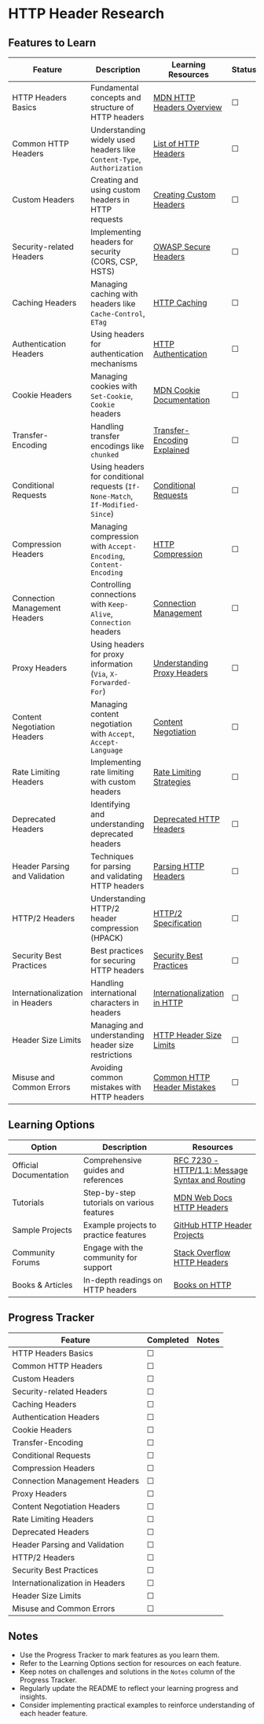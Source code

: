 # HTTP Header Research

## Features to Learn

| Feature                      | Description                                           | Learning Resources                                                                                               | Status |
|------------------------------|-------------------------------------------------------|------------------------------------------------------------------------------------------------------------------|--------|
| HTTP Headers Basics          | Fundamental concepts and structure of HTTP headers    | [MDN HTTP Headers Overview](https://developer.mozilla.org/en-US/docs/Web/HTTP/Headers)                           | ☐      |
| Common HTTP Headers          | Understanding widely used headers like `Content-Type`, `Authorization` | [List of HTTP Headers](https://developer.mozilla.org/en-US/docs/Web/HTTP/Headers)                                | ☐      |
| Custom Headers               | Creating and using custom headers in HTTP requests    | [Creating Custom Headers](https://www.restapitutorial.com/lessons/httpmethods.html)                              | ☐      |
| Security-related Headers     | Implementing headers for security (CORS, CSP, HSTS)   | [OWASP Secure Headers](https://owasp.org/www-project-secure-headers/)                                          | ☐      |
| Caching Headers              | Managing caching with headers like `Cache-Control`, `ETag` | [HTTP Caching](https://developer.mozilla.org/en-US/docs/Web/HTTP/Caching)                                       | ☐      |
| Authentication Headers       | Using headers for authentication mechanisms          | [HTTP Authentication](https://developer.mozilla.org/en-US/docs/Web/HTTP/Authentication)                          | ☐      |
| Cookie Headers               | Managing cookies with `Set-Cookie`, `Cookie` headers  | [MDN Cookie Documentation](https://developer.mozilla.org/en-US/docs/Web/HTTP/Cookies)                            | ☐      |
| Transfer-Encoding            | Handling transfer encodings like `chunked`            | [Transfer-Encoding Explained](https://developer.mozilla.org/en-US/docs/Web/HTTP/Headers/Transfer-Encoding)         | ☐      |
| Conditional Requests         | Using headers for conditional requests (`If-None-Match`, `If-Modified-Since`) | [Conditional Requests](https://developer.mozilla.org/en-US/docs/Web/HTTP/Conditional_requests)                    | ☐      |
| Compression Headers          | Managing compression with `Accept-Encoding`, `Content-Encoding` | [HTTP Compression](https://developer.mozilla.org/en-US/docs/Web/HTTP/Headers/Accept-Encoding)                     | ☐      |
| Connection Management Headers| Controlling connections with `Keep-Alive`, `Connection` headers | [Connection Management](https://developer.mozilla.org/en-US/docs/Web/HTTP/Headers/Connection)                      | ☐      |
| Proxy Headers                | Using headers for proxy information (`Via`, `X-Forwarded-For`) | [Understanding Proxy Headers](https://developer.mozilla.org/en-US/docs/Web/HTTP/Headers/X-Forwarded-For)          | ☐      |
| Content Negotiation Headers  | Managing content negotiation with `Accept`, `Accept-Language` | [Content Negotiation](https://developer.mozilla.org/en-US/docs/Web/HTTP/Content_negotiation)                      | ☐      |
| Rate Limiting Headers        | Implementing rate limiting with custom headers        | [Rate Limiting Strategies](https://www.cloudflare.com/learning/security/rate-limiting/)                           | ☐      |
| Deprecated Headers           | Identifying and understanding deprecated headers     | [Deprecated HTTP Headers](https://developer.mozilla.org/en-US/docs/Web/HTTP/Headers)                              | ☐      |
| Header Parsing and Validation | Techniques for parsing and validating HTTP headers  | [Parsing HTTP Headers](https://www.baeldung.com/http-headers)                                                    | ☐      |
| HTTP/2 Headers               | Understanding HTTP/2 header compression (HPACK)      | [HTTP/2 Specification](https://httpwg.org/specs/rfc7540.html#rfc.section.8.1)                                  | ☐      |
| Security Best Practices      | Best practices for securing HTTP headers             | [Security Best Practices](https://www.owasp.org/index.php/List_of_useful_HTTP_headers)                            | ☐      |
| Internationalization in Headers | Handling international characters in headers        | [Internationalization in HTTP](https://www.rfc-editor.org/rfc/rfc8187)                                           | ☐      |
| Header Size Limits           | Managing and understanding header size restrictions | [HTTP Header Size Limits](https://developer.mozilla.org/en-US/docs/Web/HTTP/Headers#general-header-fields)         | ☐      |
| Misuse and Common Errors     | Avoiding common mistakes with HTTP headers           | [Common HTTP Header Mistakes](https://www.smashingmagazine.com/2018/01/common-http-header-mistakes/)             | ☐      |

## Learning Options

| Option                 | Description                                  | Resources                                                                                   |
|------------------------|----------------------------------------------|----------------------------------------------------------------------------------------------|
| Official Documentation | Comprehensive guides and references          | [RFC 7230 - HTTP/1.1: Message Syntax and Routing](https://tools.ietf.org/html/rfc7230)      |
| Tutorials              | Step-by-step tutorials on various features   | [MDN Web Docs HTTP Headers](https://developer.mozilla.org/en-US/docs/Web/HTTP/Headers)      |
| Sample Projects        | Example projects to practice features        | [GitHub HTTP Header Projects](https://github.com/search?q=http+headers+projects)           |
| Community Forums       | Engage with the community for support        | [Stack Overflow HTTP Headers](https://stackoverflow.com/questions/tagged/http-headers)     |
| Books & Articles       | In-depth readings on HTTP headers            | [Books on HTTP](https://www.amazon.com/s?k=HTTP+headers+books)                             |

## Progress Tracker

| Feature                      | Completed | Notes                                 |
|------------------------------|-----------|---------------------------------------|
| HTTP Headers Basics          | ☐         |                                       |
| Common HTTP Headers          | ☐         |                                       |
| Custom Headers               | ☐         |                                       |
| Security-related Headers     | ☐         |                                       |
| Caching Headers              | ☐         |                                       |
| Authentication Headers       | ☐         |                                       |
| Cookie Headers               | ☐         |                                       |
| Transfer-Encoding            | ☐         |                                       |
| Conditional Requests         | ☐         |                                       |
| Compression Headers          | ☐         |                                       |
| Connection Management Headers| ☐         |                                       |
| Proxy Headers                | ☐         |                                       |
| Content Negotiation Headers  | ☐         |                                       |
| Rate Limiting Headers        | ☐         |                                       |
| Deprecated Headers           | ☐         |                                       |
| Header Parsing and Validation| ☐         |                                       |
| HTTP/2 Headers               | ☐         |                                       |
| Security Best Practices      | ☐         |                                       |
| Internationalization in Headers | ☐      |                                       |
| Header Size Limits           | ☐         |                                       |
| Misuse and Common Errors     | ☐         |                                       |

## Notes

- Use the Progress Tracker to mark features as you learn them.
- Refer to the Learning Options section for resources on each feature.
- Keep notes on challenges and solutions in the `Notes` column of the Progress Tracker.
- Regularly update the README to reflect your learning progress and insights.
- Consider implementing practical examples to reinforce understanding of each header feature.
